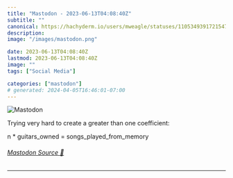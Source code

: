 ```yaml
---
title: "Mastodon - 2023-06-13T04:08:40Z"
subtitle: ""
canonical: https://hachyderm.io/users/mweagle/statuses/110534939172154736
description:
image: "/images/mastodon.png"

date: 2023-06-13T04:08:40Z
lastmod: 2023-06-13T04:08:40Z
image: ""
tags: ["Social Media"]

categories: ["mastodon"]
# generated: 2024-04-05T16:46:01-07:00
---
```

![Mastodon](/images/mastodon.png)

<p>Trying very hard to create a greater than one coefficient:</p><p>n * guitars_owned = songs_played_from_memory</p>


###### [Mastodon Source 🐘](https://hachyderm.io/@mweagle/110534939172154736)

___
